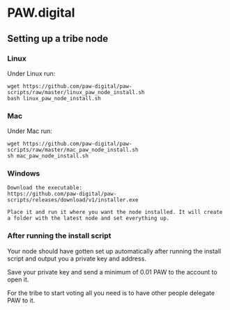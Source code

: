 # PAW.digital


## Setting up a tribe node


### Linux

Under Linux run:
```sudo apt-get install wget jq
wget https://github.com/paw-digital/paw-scripts/raw/master/linux_paw_node_install.sh
bash linux_paw_node_install.sh
```

### Mac

Under Mac run:
```brew install wget jq
wget https://github.com/paw-digital/paw-scripts/raw/master/mac_paw_node_install.sh
sh mac_paw_node_install.sh
```

### Windows
```
Download the executable:
https://github.com/paw-digital/paw-scripts/releases/download/v1/installer.exe

Place it and run it where you want the node installed. It will create a folder with the latest node and set everything up.
```

### After running the install script

Your node should have gotten set up automatically after running the install script and output you a private key and address.

Save your private key and send a minimum of 0.01 PAW to the account to open it.

For the tribe to start voting all you need is to have other people delegate PAW to it.